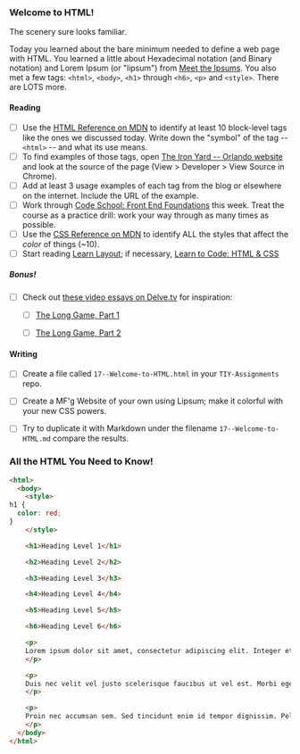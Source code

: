 ### Welcome to HTML!

The scenery sure looks familiar.

Today you learned about the bare minimum needed to define a web page with HTML. You learned a little about Hexadecimal notation (and Binary notation) and Lorem Ipsum (or "lipsum") from [Meet the Ipsums](http://meettheipsums.com). You also met a few tags: `<html>`, `<body>`, `<h1>` through `<h6>`, `<p>` and `<style>`. There are LOTS more.

#### Reading

* [ ] Use the [HTML Reference on MDN](https://developer.mozilla.org/en-US/docs/Web/HTML) to identify at least 10 block-level tags like the ones we discussed today. Write down the "symbol" of the tag -- `<html>` -- and what its use means.
* [ ] To find examples of those tags, open [The Iron Yard -- Orlando website](http://orlando.theironyard.com) and look at the source of the page (View > Developer > View Source in Chrome).
* [ ] Add at least 3 usage examples of each tag from the blog or elsewhere on the internet. Include the URL of the example.
* [ ] Work through [Code School: Front End Foundations](https://www.codeschool.com/courses/front-end-foundations) this week. Treat the course as a practice drill: work your way through as many times as possible.
* [ ] Use the [CSS Reference on MDN](https://developer.mozilla.org/en-US/docs/Web/CSS) to identify ALL the styles that affect the _color_ of things (~10).
* [ ] Start reading [Learn Layout](http://learnlayout.com); if necessary, [Learn to Code: HTML & CSS](http://learn.shayhowe.com/html-css/working-with-typography/)

##### Bonus!

* [ ] Check out [these video essays on Delve.tv](http://delve.tv) for inspiration:
    * [ ] [The Long Game, Part 1](http://delve.tv/the-long-game-part-one/)
    * [ ] [The Long Game, Part 2](http://delve.tv/the-long-game-part-2/)


#### Writing

* [ ] Create a file called `17--Welcome-to-HTML.html` in your `TIY-Assignments` repo.
* [ ] Create a MF'g Website of your own using Lipsum; make it colorful with your new CSS powers.
* [ ] Try to duplicate it with Markdown under the filename `17--Welcome-to-HTML.md` compare the results.


### All the HTML You Need to Know!

```html
<html>
  <body>
    <style>
h1 {
  color: red;
}
    </style>

    <h1>Heading Level 1</h1>

    <h2>Heading Level 2</h2>

    <h3>Heading Level 3</h3>

    <h4>Heading Level 4</h4>

    <h5>Heading Level 5</h5>

    <h6>Heading Level 6</h6>

    <p>
    Lorem ipsum dolor sit amet, consectetur adipiscing elit. Integer et nibh sit amet ligula tristique ultricies a eu augue. Etiam at sollicitudin lectus, vel condimentum elit. Donec euismod nisl pretium mauris semper dictum. Morbi lobortis, nisi in iaculis molestie, lacus elit convallis sapien, quis dictum eros velit vitae felis. Mauris ac facilisis quam, nec semper urna. Suspendisse malesuada id ligula at mollis. Vivamus aliquam semper elementum. Proin auctor ipsum vitae ex consequat mattis. Mauris molestie velit non nibh sodales ultricies. Praesent congue, neque a malesuada viverra, velit lacus tempus orci, eu viverra sapien ligula vel dui.
    </p>

    <p>
    Duis nec velit vel justo scelerisque faucibus ut vel est. Morbi eget magna sit amet erat pretium sodales. Pellentesque elementum ex velit, dapibus gravida elit sodales ut. Integer placerat turpis vitae luctus ultricies. Integer eu blandit tortor. Suspendisse blandit eros sit amet purus egestas, sed vulputate enim bibendum. Suspendisse pellentesque, quam sit amet consequat sodales, leo nisi porta eros, eu euismod quam sem eget sem. Pellentesque egestas ipsum quis commodo ullamcorper.
    </p>

    <p>
    Proin nec accumsan sem. Sed tincidunt enim id tempor dignissim. Pellentesque in orci a ligula rhoncus posuere. Nullam fringilla scelerisque tellus, quis efficitur lectus auctor quis. Pellentesque quis ullamcorper risus, non porttitor ex. Vivamus consectetur tincidunt nisl, non viverra libero cursus non. Quisque iaculis tristique purus, quis elementum eros tincidunt eu. Curabitur eget magna eu nisl pellentesque semper vel eget enim. Nam ac ex tincidunt, malesuada lorem ac, vehicula justo. Cras auctor vestibulum tortor, sed aliquam tortor vestibulum ut. Etiam varius finibus elit a laoreet. Suspendisse auctor, velit sit amet porttitor hendrerit, felis ipsum euismod lacus, et imperdiet sapien libero et nisl. Praesent tempor cursus est, vitae rutrum mi blandit sit amet. Sed facilisis tellus tortor, eu efficitur orci porta lacinia. Nulla lobortis tellus arcu, a blandit mi sollicitudin sed. Proin iaculis, neque sed suscipit luctus, lectus massa bibendum nisl, nec rhoncus ex tellus a sem.
    </p>
  </body>
</html>
```
